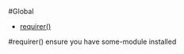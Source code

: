 #Global
* [requirer()](#requirer)

<a name="requirer"></a>
#requirer()
ensure you have some-module installed

